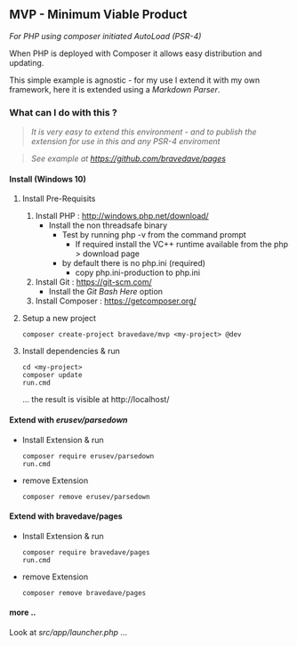 ## MVP - Minimum Viable Product
 _For PHP using composer initiated AutoLoad (PSR-4)_

When PHP is deployed with Composer it allows easy distribution and updating.

This simple example is agnostic - for my use I extend it with my own framework, here it is extended using a _Markdown Parser_.

### What can I do with this ?

> _It is very easy to extend this environment - and to publish the extension for use in this and any PSR-4 enviroment_

> _See example at https://github.com/bravedave/pages_

#### Install (Windows 10)
1. Install Pre-Requisits
   1. Install PHP : http://windows.php.net/download/
      * Install the non threadsafe binary
        * Test by running php -v from the command prompt
          * If required install the VC++ runtime available from the php > download page
        * by default there is no php.ini (required)
          * copy php.ini-production to php.ini
   2. Install Git : https://git-scm.com/
      * Install the *Git Bash Here* option
   3. Install Composer : https://getcomposer.org/
2. Setup a new project
   ```
   composer create-project bravedave/mvp <my-project> @dev
   ```
2. Install dependencies &amp; run
   ```
   cd <my-project>
   composer update
   run.cmd
   ```

   ... the result is visible at http://localhost/

#### Extend with _erusev/parsedown_
* Install Extension &amp; run
   ```
   composer require erusev/parsedown
   run.cmd
   ```

* remove Extension
   ```
   composer remove erusev/parsedown
   ```

#### Extend with bravedave/pages
* Install Extension &amp; run
   ```
   composer require bravedave/pages
   run.cmd
   ```

* remove Extension
   ```
   composer remove bravedave/pages
   ```

#### more ..
   Look at _src/app/launcher.php_ ...

